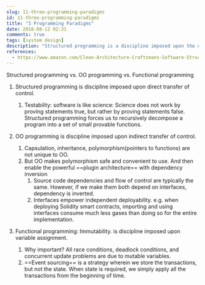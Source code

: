 ```yaml
---
slug: 11-three-programming-paradigms
id: 11-three-programming-paradigms
title: "3 Programming Paradigms"
date: 2018-08-12 02:31
comments: true
tags: [system design]
description: "Structured programming is a discipline imposed upon the direct transfer of control. OO programming is a discipline imposed upon the indirect transfer of control. Functional programming is discipline imposed upon variable assignment."
references:
  - https://www.amazon.com/Clean-Architecture-Craftsmans-Software-Structure/dp/0134494164
---
```


Structured programming vs. OO programming vs. Functional programming



1. Structured programming is discipline imposed upon direct transfer of control.
	1. Testability: software is like science: Science does not work by proving statements true, but rather by proving statements false. Structured programming forces us to recursively decompose a program into a set of small provable functions.



2. OO programming is discipline imposed upon indirect transfer of control.
	1. Capsulation, inheritance, polymorphism(pointers to functions) are not unique to OO.
	2. But OO makes polymorphism safe and convenient to use. And then enable the powerful ==plugin architecture== with dependency inversion
		1. Source code dependencies and flow of control are typically the same. However, if we make them both depend on interfaces, dependency is inverted.
		2. Interfaces empower independent deployability. e.g. when deploying Solidity smart contracts, importing and using interfaces consume much less gases than doing so for the entire implementation.



3. Functional programming: Immutability. is discipline imposed upon variable assignment.
	1. Why important? All race conditions, deadlock conditions, and concurrent update problems are due to mutable variables.
	2. ==Event sourcing== is a strategy wherein we store the transactions, but not the state. When state is required, we simply apply all the transactions from the beginning of time.
